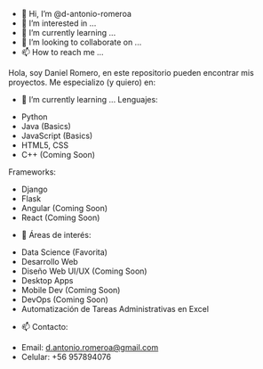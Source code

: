 

- 👋 Hi, I’m @d-antonio-romeroa
- 👀 I’m interested in ...
- 🌱 I’m currently learning ...
- 💞️ I’m looking to collaborate on ...
- 📫 How to reach me ...

<!---
d-antonio-romeroa/d-antonio-romeroa is a ✨ special ✨ repository because its `README.md` (this file) appears on your GitHub profile.
You can click the Preview link to take a look at your changes.
--->

Hola, soy Daniel Romero, en este repositorio pueden encontrar mis proyectos.
Me especializo (y quiero) en:

- 🌱 I’m currently learning ...
Lenguajes:
* Python
* Java (Basics)
* JavaScript (Basics)
* HTML5, CSS
* C++ (Coming Soon)

Frameworks:
* Django
* Flask
* Angular (Coming Soon)
* React (Coming Soon)

- 👀 Áreas de interés:
* Data Science (Favorita)
* Desarrollo Web
* Diseño Web UI/UX (Coming Soon)
* Desktop Apps
* Mobile Dev (Coming Soon)
* DevOps (Coming Soon)
* Automatización de Tareas Administrativas en Excel

- 📫 Contacto:
* Email: d.antonio.romeroa@gmail.com
* Celular: +56 957894076
